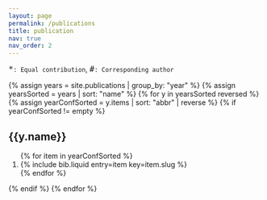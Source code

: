 ```yaml
---
layout: page
permalink: /publications
title: publication
nav: true
nav_order: 2
---
```


<!-- _pages/publications.md -->

<div class="publications">

<div class="notes"> <code style="font-size: 16px;">*</code><code>: Equal contribution</code>, <code style="font-size: 16px;">#</code><code>: Corresponding author</code></div>

{% assign years = site.publications | group_by: "year" %}
{% assign yearsSorted = years | sort: "name" %}
{% for y in yearsSorted reversed %}
{% assign yearConfSorted = y.items | sort: "abbr" | reverse %}
{% if yearConfSorted != empty %}
<div class="bibliography">
    <h2 class="bibliography">{{y.name}}</h2>
    <ol class="bibliography">
        {% for item in yearConfSorted %}
        <li>{% include bib.liquid entry=item key=item.slug %}</li>
        {% endfor %}
    </ol>
</div>
{% endif %}
{% endfor %}

</div>
